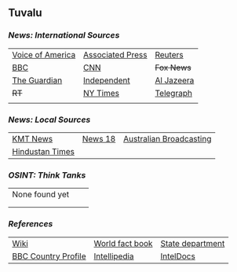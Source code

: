 ## Tuvalu ##

### _News: International Sources_ ###
|   |   |   |
| --- | --- | --- |
| [Voice of America](https://www.voanews.com/search?search_api_fulltext=Tuvalu&type=1&sort_by=publication_time) | [Associated Press](https://apnews.com/Tuvalu) | [Reuters](https://www.reuters.com/search/news?sortBy=&dateRange=&blob=tuvalu) |
| [BBC](https://www.bbc.com/news/topics/cq23pdgvgg2t/tuvalu) | [CNN](https://www.cnn.com/search/?q=Tuvalu&size=10&type=article) | ~~Fox News~~ |
| [The Guardian](https://www.theguardian.com/world/tuvalu) | [Independent](https://www.independent.co.uk/topic/tuvalu) | [Al Jazeera](https://www.aljazeera.com/topics/country/Tuvalu.html) |
| ~~RT~~ | [NY Times](https://www.nytimes.com/topic/destination/tuvalu?searchResultPosition=0) | [Telegraph](https://www.telegraph.co.uk/tuvalu/) |
|  |  |  |

### _News: Local Sources_ ###
|   |   |   |
| --- | --- | --- |
| [KMT News](https://kmt.news/) | [News 18](https://www.news18.com/newstopics/tuvalu.html) | [Australian Broadcasting](https://www.abc.net.au/news/topic/tuvalu) |
| [Hindustan Times](https://www.hindustantimes.com/topic/tuvalu) |  |  |

### _OSINT: Think Tanks_ ###
|  |  |  |
| --- | --- | --- |
| None found yet []() | []() | []() |
| []() | []() | []() |
| []() | []() | []() |


### _References_ ###
|   |   |   |
| --- | --- | --- |
| [Wiki](https://en.wikipedia.org/wiki/Tuvalu) | [World fact book](https://www.cia.gov/library/publications/resources/the-world-factbook/geos/tv.html) | [State department](https://www.state.gov/countries-areas/tuvalu/) |
| [BBC Country Profile](https://www.bbc.com/news/world-asia-pacific-16340072) | [Intellipedia](https://intellipedia.intelink.gov/wiki/Tuvalu) | [IntelDocs](https://inteldocs.intelink.gov/search/folder?q=Tuvalu) |
